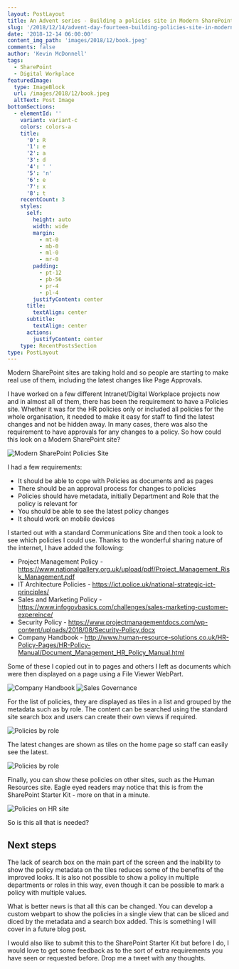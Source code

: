 ```yaml
---
layout: PostLayout
title: An Advent series - Building a policies site in Modern SharePoint and Page Approval
slug: '/2018/12/14/advent-day-fourteen-building-policies-site-in-modern-site'
date: '2018-12-14 06:00:00'
content_img_path: 'images/2018/12/book.jpeg'
comments: false
author: 'Kevin McDonnell'
tags:
  - SharePoint
  - Digital Workplace
featuredImage:
  type: ImageBlock
  url: /images/2018/12/book.jpeg
  altText: Post Image
bottomSections:
  - elementId: ''
    variant: variant-c
    colors: colors-a
    title:
      '0': R
      '1': e
      '2': a
      '3': d
      '4': ' '
      '5': 'n'
      '6': e
      '7': x
      '8': t
    recentCount: 3
    styles:
      self:
        height: auto
        width: wide
        margin:
          - mt-0
          - mb-0
          - ml-0
          - mr-0
        padding:
          - pt-12
          - pb-56
          - pr-4
          - pl-4
        justifyContent: center
      title:
        textAlign: center
      subtitle:
        textAlign: center
      actions:
        justifyContent: center
    type: RecentPostsSection
type: PostLayout
---
```


Modern SharePoint sites are taking hold and so people are starting to make real use of them, including the latest changes like Page Approvals.

I have worked on a few different Intranet/Digital Workplace projects now and in almost all of them, there has been the requirement to have a Policies site. Whether it was for the HR policies only or included all policies for the whole organisation, it needed to make it easy for staff to find the latest changes and not be hidden away. In many cases, there was also the requirement to have approvals for any changes to a policy. So how could this look on a Modern SharePoint site?

![Modern SharePoint Policies Site](/images/2018/12/ModernSharePointPoliciesSite.PNG)

I had a few requirements:

- It should be able to cope with Policies as documents and as pages
- There should be an approval process for changes to policies
- Policies should have metadata, initially Department and Role that the policy is relevant for
- You should be able to see the latest policy changes
- It should work on mobile devices

I started out with a standard Communications Site and then took a look to see which policies I could use. Thanks to the wonderful sharing nature of the internet, I have added the following:

- Project Management Policy - https://www.nationalgallery.org.uk/upload/pdf/Project_Management_Risk_Management.pdf
- IT Architecture Policies - https://ict.police.uk/national-strategic-ict-principles/
- Sales and Marketing Policy - https://www.infogovbasics.com/challenges/sales-marketing-customer-expereince/
- Security Policy - https://www.projectmanagementdocs.com/wp-content/uploads/2018/08/Security-Policy.docx
- Company Handbook - http://www.human-resource-solutions.co.uk/HR-Policy-Pages/HR-Policy-Manual/Document_Management_HR_Policy_Manual.html

Some of these I copied out in to pages and others I left as documents which were then displayed on a page using a File Viewer WebPart.

![Company Handbook](/images/2018/12/ModernSharePointCompanyHandbook.PNG)
![Sales Governance](/images/2018/12/ModernSharePointSalesGovernance.PNG)

For the list of policies, they are displayed as tiles in a list and grouped by the metadata such as by role. The content can be searched using the standard site search box and users can create their own views if required.

![Policies by role](/images/2018/12/ModernSharePointPoliciesByRole.PNG)

The latest changes are shown as tiles on the home page so staff can easily see the latest.

![Policies by role](/images/2018/12/ModernSharePointLatestChanges.PNG)

Finally, you can show these policies on other sites, such as the Human Resources site. Eagle eyed readers may notice that this is from the SharePoint Starter Kit - more on that in a minute.

![Policies on HR site](/images/2018/12/ModernSharePointCrossSitePolicies.PNG)

So is this all that is needed?

## Next steps

The lack of search box on the main part of the screen and the inability to show the policy metadata on the tiles reduces some of the benefits of the improved looks. It is also not possible to show a policy in multiple departments or roles in this way, even though it can be possible to mark a policy with multiple values.

What is better news is that all this can be changed. You can develop a custom webpart to show the policies in a single view that can be sliced and diced by the metadata and a search box added. This is something I will cover in a future blog post.

I would also like to submit this to the SharePoint Starter Kit but before I do, I would love to get some feedback as to the sort of extra requirements you have seen or requested before. Drop me a tweet with any thoughts.
